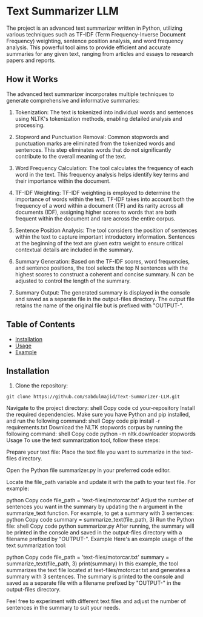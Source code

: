 # Text Summarizer LLM


The project is an advanced text summarizer written in Python, utilizing various techniques such as TF-IDF (Term Frequency-Inverse Document Frequency) weighting, sentence position analysis, and word frequency analysis. This powerful tool aims to provide efficient and accurate summaries for any given text, ranging from articles and essays to research papers and reports.

## How it Works
The advanced text summarizer incorporates multiple techniques to generate comprehensive and informative summaries:

1. Tokenization: The text is tokenized into individual words and sentences using NLTK's tokenization methods, enabling detailed analysis and processing.

2. Stopword and Punctuation Removal: Common stopwords and punctuation marks are eliminated from the tokenized words and sentences. This step eliminates words that do not significantly contribute to the overall meaning of the text.

3. Word Frequency Calculation: The tool calculates the frequency of each word in the text. This frequency analysis helps identify key terms and their importance within the document.

4. TF-IDF Weighting: TF-IDF weighting is employed to determine the importance of words within the text. TF-IDF takes into account both the frequency of a word within a document (TF) and its rarity across all documents (IDF), assigning higher scores to words that are both frequent within the document and rare across the entire corpus.

5. Sentence Position Analysis: The tool considers the position of sentences within the text to capture important introductory information. Sentences at the beginning of the text are given extra weight to ensure critical contextual details are included in the summary.

6. Summary Generation: Based on the TF-IDF scores, word frequencies, and sentence positions, the tool selects the top N sentences with the highest scores to construct a coherent and concise summary. N can be adjusted to control the length of the summary.

7. Summary Output: The generated summary is displayed in the console and saved as a separate file in the output-files directory. The output file retains the name of the original file but is prefixed with "OUTPUT-".

## Table of Contents

- [Installation](#installation)
- [Usage](#usage)
- [Example](#example)

## Installation

1. Clone the repository:

```shell
git clone https://github.com/sabdulmajid/Text-Summarizer-LLM.git
```
Navigate to the project directory:
shell
Copy code
cd your-repository
Install the required dependencies. Make sure you have Python and pip installed, and run the following command:
shell
Copy code
pip install -r requirements.txt
Download the NLTK stopwords corpus by running the following command:
shell
Copy code
python -m nltk.downloader stopwords
Usage
To use the text summarization tool, follow these steps:

Prepare your text file: Place the text file you want to summarize in the text-files directory.

Open the Python file summarizer.py in your preferred code editor.

Locate the file_path variable and update it with the path to your text file. For example:

python
Copy code
file_path = 'text-files/motorcar.txt'
Adjust the number of sentences you want in the summary by updating the n argument in the summarize_text function. For example, to get a summary with 3 sentences:
python
Copy code
summary = summarize_text(file_path, 3)
Run the Python file:
shell
Copy code
python summarizer.py
After running, the summary will be printed in the console and saved in the output-files directory with a filename prefixed by "OUTPUT-".
Example
Here's an example usage of the text summarization tool:

python
Copy code
file_path = 'text-files/motorcar.txt'
summary = summarize_text(file_path, 3)
print(summary)
In this example, the tool summarizes the text file located at text-files/motorcar.txt and generates a summary with 3 sentences. The summary is printed to the console and saved as a separate file with a filename prefixed by "OUTPUT-" in the output-files directory.

Feel free to experiment with different text files and adjust the number of sentences in the summary to suit your needs.
